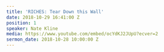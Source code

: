 ```yaml
---
title: 'RICHES: Tear Down this Wall'
date: 2018-10-29 16:41:00 Z
position: 1
speaker: Nate Kline
media: https://www.youtube.com/embed/ocYdKJ2JUpU?ecver=2
sermon_date: 2018-10-28 10:00:00 Z
---
```


